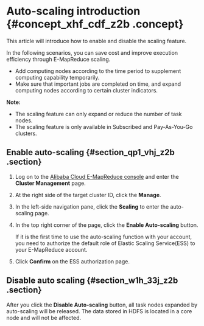 # Auto-scaling introduction {#concept_xhf_cdf_z2b .concept}

This article will introduce how to enable and disable the scaling feature.

In the following scenarios, you can save cost and improve execution efficiency through E-MapReduce scaling.

-   Add computing nodes according to the time period to supplement computing capability temporarily.
-   Make sure that important jobs are completed on time, and expand computing nodes according to certain cluster indicators.

**Note:** 

-   The scaling feature can only expand or reduce the number of task nodes.
-   The scaling feature is only available in Subscribed and Pay-As-You-Go clusters.

## Enable auto-scaling {#section_qp1_vhj_z2b .section}

1.  Log on to the [Alibaba Cloud E-MapReduce console](https://emr.console.aliyun.com/console) and enter the **Cluster Management** page.
2.  At the right side of the target cluster ID, click the **Manage**.
3.  In the left-side navigation pane, click the **Scaling** to enter the auto-scaling page.
4.  In the top right corner of the page, click the **Enable Auto-scaling** button.

    If it is the first time to use the auto-scaling function with your account, you need to authorize the default role of Elastic Scaling Service\(ESS\) to your E-MapReduce account.

5.  Click **Confirm** on the ESS authorization page.

## Disable auto scaling {#section_w1h_33j_z2b .section}

After you click the **Disable Auto-scaling** button, all task nodes expanded by auto-scaling will be released. The data stored in HDFS is located in a core node and will not be affected.


